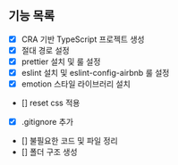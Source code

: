 ## 기능 목록

- [x] CRA 기반 TypeScript 프로젝트 생성
- [x] 절대 경로 설정
- [x] prettier 설치 및 룰 설정
- [x] eslint 설치 및 eslint-config-airbnb 룰 설정
- [x] emotion 스타일 라이브러리 설치
- [] reset css 적용
- [x] .gitignore 추가
- [] 불필요한 코드 및 파일 정리
- [] 폴더 구조 생성
